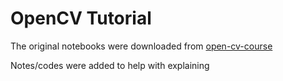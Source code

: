 # OpenCV Tutorial
The original notebooks were downloaded from [open-cv-course](https://jovian.ai/vinaypratapsingh609/collections/open-cv-course)

Notes/codes were added to help with explaining 
